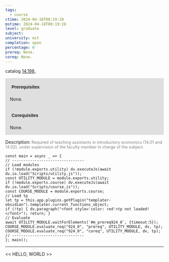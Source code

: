 ```yaml
---
tags:
  - course
ctime: 2024-04-18T00:19:28
mstime: 2024-04-18T00:19:28
level: graduate
subject: 
university: mit
completion: open
percentage: 0
prereq: None.
coreq: None.
---
```


catalog [14.198,](http://student.mit.edu/catalog/m14a.html#14.199)

<span style="display: block; padding: 15px; background-color: rgb(100, 100, 100, 0.2);"><font id="m_prereq924_0" style="display: block; font-family: Arial, sans-serif; font-weight: bold; padding: 5px">Prerequisites</font><br><span id="prereq924_0">None.</span></span>
<span style="display: block; padding: 15px; background-color: rgb(100, 100, 100, 0.2);"><font id="m_coreq924_0" style="display: block; font-family: Arial, sans-serif; font-weight: bold; padding: 5px">Corequisites</font><br><span id="coreq924_0">None.</span></span>

<font style="">Description:</font>
<font style="color: grey; font-size: 0.8rem;">Required of teaching assistants in introductory economics (14.01 and 14.02), under supervision of the faculty member in charge of the subject.</font>

```dataviewjs
const main = async _ => {
// --------------------------------
// Load modules
if (!module.exports.utility) dv.executeJs(await dv.io.load("Scripts/utility.js"));
const UTILITY_MODULE = module.exports.utility;
if (!module.exports.course) dv.executeJs(await dv.io.load("Scripts/course.js"));
const COURSE_MODULE = module.exports.course;
// Load tp
let tp = this.app.plugins.getPlugin("templater-obsidian").templater.current_functions_object;
if (!tp) { dv.paragraph("<font style='color: red'>tp not loaded!</font>"); return; }
// Evaluate
await UTILITY_MODULE.waitForElements(`#m_prereq924_0`, {timeout:5});
COURSE_MODULE.evaluate_req("924_0", "prereq", UTILITY_MODULE, dv, tp);
COURSE_MODULE.evaluate_req("924_0", "coreq", UTILITY_MODULE, dv, tp);
// --------------------------------
}; main();
```

---

<< HELLO, WORLD >>
